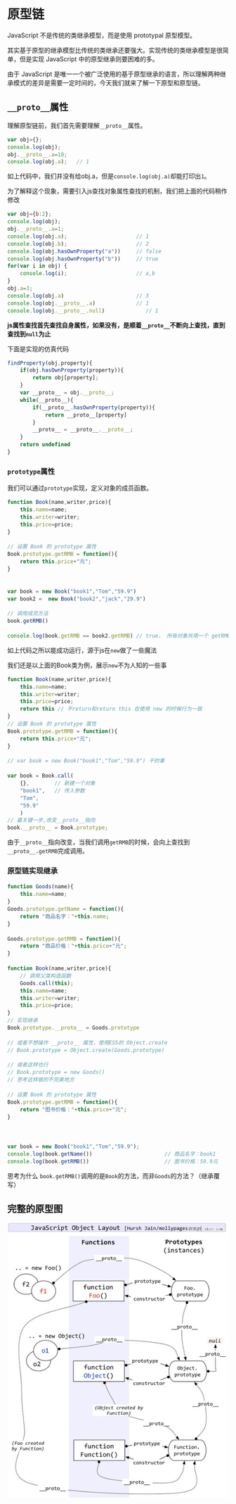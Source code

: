 # 原型链

JavaScript 不是传统的类继承模型，而是使用 prototypal 原型模型。

其实基于原型的继承模型比传统的类继承还要强大。实现传统的类继承模型是很简单，但是实现 JavaScript 中的原型继承则要困难的多。

由于 JavaScript 是唯一一个被广泛使用的基于原型继承的语言，所以理解两种继承模式的差异是需要一定时间的，今天我们就来了解一下原型和原型链。

## `__proto__`属性

理解原型链前，我们首先需要理解`__proto__`属性。

```javascript
var obj={};
console.log(obj);
obj.__proto__.a=10;
console.log(obj.a);   // 1
```

如上代码中，我们并没有给obj.a，但是`console.log(obj.a)`却能打印出`1`。

为了解释这个现象，需要引入js查找对象属性查找的机制，我们把上面的代码稍作修改

```javascript
var obj={b:2};
console.log(obj);
obj.__proto__.a=1;
console.log(obj.a);                      // 1
console.log(obj.b);                      // 2
console.log(obj.hasOwnProperty("a"))     // false
console.log(obj.hasOwnProperty("b"))     // true
for(var i in obj) {
    console.log(i);                      // a,b
}
obj.a=3;
console.log(obj.a)                       // 3
console.log(obj.__proto__.a)             // 1
console.log(obj.__proto__.null)             // 1
```

**js属性查找首先查找自身属性，如果没有，是顺着`__proto__`不断向上查找，直到查找到`null`为止**

下面是实现的仿真代码

```javascript
findProperty(obj,property){
    if(obj.hasOwnProperty(property)){
        return obj[property];
    }
    var __proto__ = obj.__proto__;
    while(__proto__){
        if(__proto__.hasOwnProperty(property)){
            return __proto__[property]
        }
        __proto__ = __proto__.__proto__;
    }
    return undefined
}
```

### `prototype`属性

我们可以通过`prototype`实现，定义对象的成员函数。

```javascript
function Book(name,writer,price){
    this.name=name;
    this.writer=writer;
    this.price=price;
}

// 设置 Book 的 prototype 属性
Book.prototype.getRMB = function(){
    return this.price+"元";
}


var book = new Book("book1","Tom","59.9")
var book2 =  new Book("book2","jack","29.9")

// 调用成员方法
book.getRMB()

console.log(book.getRMB == book2.getRMB) // true， 所有对象共用一个 getRMB
```

如上代码之所以能成功运行，源于js在`new`做了一些魔法

我们还是以上面的Book类为例，展示`new`不为人知的一些事

```javascript
function Book(name,writer,price){
    this.name=name;
    this.writer=writer;
    this.price=price;
    return this // 不return和return this 在使用 new 的时候行为一致
}
// 设置 Book 的 prototype 属性
Book.prototype.getRMB = function(){
    return this.price+"元";
}

// var book = new Book("book1","Tom","59.9") 干的事

var book = Book.call(
    {},        // 新建一个对象
    "book1",   // 传入参数
    "Tom",
    "59.9"
    )
// 最关键一步,改变__proto__指向
book.__proto__ = Book.prototype;
```

由于`__proto__`指向改变，当我们调用`getRMB`的时候，会向上查找到`__proto__.getRMB`完成调用。

### 原型链实现继承


```javascript
function Goods(name){
    this.name=name;
}
Goods.prototype.getName = function(){
    return "商品名字："+this.name;
}

Goods.prototype.getRMB = function(){
    return "商品价格："+this.price+"元";
}

function Book(name,writer,price){
    // 调用父类构造函数
    Goods.call(this);  
    this.name=name;
    this.writer=writer;
    this.price=price;
}
// 实现继承
Book.prototype.__proto__ = Goods.prototype

// 或者不想操作 __proto__ 属性，使用ES5的 Object.create
// Book.prototype = Object.create(Goods.prototype)

// 或者这样也行
// Book.prototype = new Goods()
// 思考这样做的不完美地方

// 设置 Book 的 prototype 属性
Book.prototype.getRMB = function(){
    return "图书价格："+this.price+"元";
}



var book = new Book("book1","Tom","59.9");
console.log(book.getName())                       // 商品名字：book1
console.log(book.getRMB())                        // 图书价格：59.9元
```

思考为什么 `book.getRMB()`调用的是`Book`的方法，而非`Goods`的方法？（继承覆写）

## 完整的原型图
![](images/prototype.jpg)